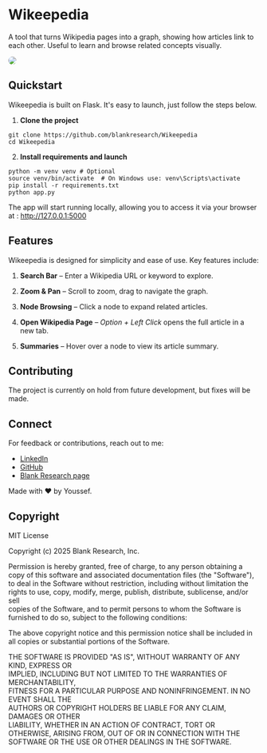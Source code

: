 
# Wikeepedia
A tool that turns Wikipedia pages into a graph, showing how articles link to each other. Useful to learn and browse related concepts visually.

<img src="https://media.githubusercontent.com/media/blankresearch/Wikeepedia/refs/heads/main/media/Demo.gif" style="border-radius: 20px;" />

## Quickstart
Wikeepedia is built on Flask. It's easy to launch, just follow the steps below.

1. **Clone the project**

````
git clone https://github.com/blankresearch/Wikeepedia
cd Wikeepedia

````
2. **Install requirements and launch**

```` 
python -m venv venv # Optional
source venv/bin/activate  # On Windows use: venv\Scripts\activate
pip install -r requirements.txt
python app.py
````
The app will start running locally, allowing you to access it via your browser at :  http://127.0.0.1:5000

## Features
Wikeepedia is designed for simplicity and ease of use. Key features include:

1. **Search Bar** – Enter a Wikipedia URL or keyword to explore.

2. **Zoom & Pan** – Scroll to zoom, drag to navigate the graph.

3. **Node Browsing** – Click a node to expand related articles.

4. **Open Wikipedia Page** – *Option + Left Click* opens the full article in a new tab.

5. **Summaries** – Hover over a node to view its article summary.

## Contributing
The project is currently on hold from future development, but fixes will be made.

## Connect

For feedback or contributions, reach out to me:

- [LinkedIn](https://www.linkedin.com/in/yousbot/)
- [GitHub](https://github.com/yousbot)
- [Blank Research page](https://blankresearch.com/)

Made with ❤️ by Youssef.

## Copyright
MIT License

Copyright (c) 2025 Blank Research, Inc.

Permission is hereby granted, free of charge, to any person obtaining a copy
of this software and associated documentation files (the "Software"), to deal
in the Software without restriction, including without limitation the rights
to use, copy, modify, merge, publish, distribute, sublicense, and/or sell    
copies of the Software, and to permit persons to whom the Software is         
furnished to do so, subject to the following conditions:                      

The above copyright notice and this permission notice shall be included in all
copies or substantial portions of the Software.                               

THE SOFTWARE IS PROVIDED "AS IS", WITHOUT WARRANTY OF ANY KIND, EXPRESS OR    
IMPLIED, INCLUDING BUT NOT LIMITED TO THE WARRANTIES OF MERCHANTABILITY,      
FITNESS FOR A PARTICULAR PURPOSE AND NONINFRINGEMENT. IN NO EVENT SHALL THE   
AUTHORS OR COPYRIGHT HOLDERS BE LIABLE FOR ANY CLAIM, DAMAGES OR OTHER        
LIABILITY, WHETHER IN AN ACTION OF CONTRACT, TORT OR OTHERWISE, ARISING FROM, 
OUT OF OR IN CONNECTION WITH THE SOFTWARE OR THE USE OR OTHER DEALINGS IN THE 
SOFTWARE.

